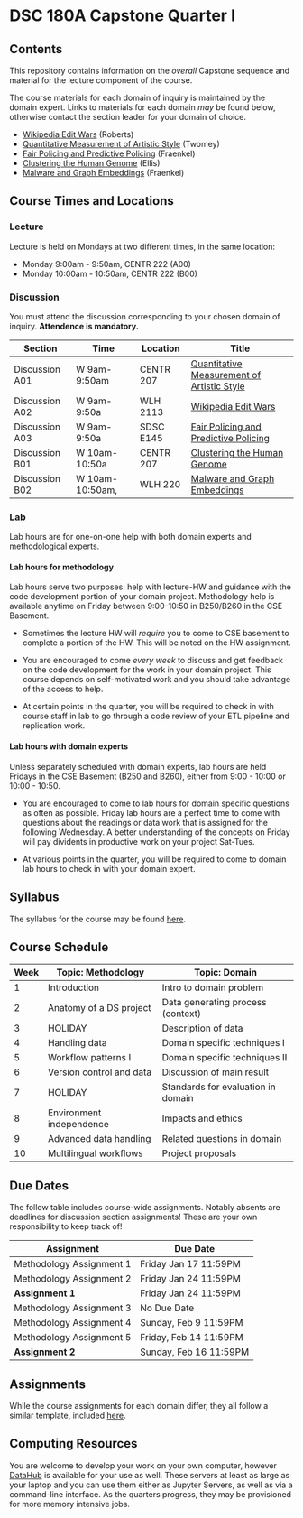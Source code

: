 # DSC 180A Capstone Quarter I

## Contents

This repository contains information on the *overall* Capstone
sequence and material for the lecture component of the course.

The course materials for each domain of inquiry is maintained by the
domain expert. Links to materials for each domain *may* be found
below, otherwise contact the section leader for your domain of choice.

* [Wikipedia Edit Wars](https://github.com/KengChiChang/DSC180A-Wiki-War) (Roberts)
* [Quantitative Measurement of Artistic Style](https://github.com/roberttwomey/DSC180A-Quantifying-Style) (Twomey)
* [Fair Policing and Predictive Policing](https://github.com/afraenkel/DSC180A-Fair-Policing) (Fraenkel)
* [Clustering the Human Genome](https://github.com/ShanEllis/Genetic-Variation) (Ellis)
* [Malware and Graph Embeddings](https://github.com/afraenkel/DSC180A-Malware) (Fraenkel)

## Course Times and Locations

### Lecture

Lecture is held on Mondays at two different times, in the same location:

* Monday 9:00am - 9:50am, CENTR 222 (A00)
* Monday 10:00am - 10:50am, CENTR 222 (B00)

### Discussion

You must attend the discussion corresponding to your chosen domain of
inquiry. **Attendence is mandatory.**

|Section|Time|Location|Title|
|---|---|---|---|
|Discussion A01|W 9am-9:50am|CENTR 207|[Quantitative Measurement of Artistic Style](https://github.com/roberttwomey/DSC180A-Quantifying-Style)|
|Discussion A02|W 9am-9:50a|WLH 2113|[Wikipedia Edit Wars](https://github.com/KengChiChang/DSC180A-Wiki-War)|
|Discussion A03|W 9am-9:50a|SDSC E145|[Fair Policing and Predictive Policing](https://github.com/afraenkel/DSC180A-Fair-Policing)|
|Discussion B01|W 10am-10:50a|CENTR 207|[Clustering the Human Genome](https://github.com/ShanEllis/Genetic-Variation)|
|Discussion B02|W 10am-10:50am,|WLH 220|[Malware and Graph Embeddings](https://github.com/afraenkel/DSC180A-Malware)|

### Lab

Lab hours are for one-on-one help with both domain experts and
methodological experts. 

#### Lab hours for methodology 

Lab hours serve two purposes: help with lecture-HW and guidance with
the code development portion of your domain project. Methodology help
is available anytime on Friday between 9:00-10:50 in B250/B260 in the
CSE Basement.

* Sometimes the lecture HW will *require* you to come to CSE basement
  to complete a portion of the HW. This will be noted on the HW
  assignment.
  
* You are encouraged to come *every week* to discuss and get feedback
  on the code development for the work in your domain project. This
  course depends on self-motivated work and you should take advantage
  of the access to help.
  
* At certain points in the quarter, you will be required to check in
  with course staff in lab to go through a code review of your
  ETL pipeline and replication work.
  
#### Lab hours with domain experts

Unless separately scheduled with domain experts, lab hours are held
Fridays in the CSE Basement (B250 and B260), either from 9:00 - 10:00
or 10:00 - 10:50.

* You are encouraged to come to lab hours for domain specific
  questions as often as possible. Friday lab hours are a perfect time
  to come with questions about the readings or data work that is
  assigned for the following Wednesday. A better understanding of the
  concepts on Friday will pay dividents in productive work on your
  project Sat-Tues.
  
* At various points in the quarter, you will be required to come to
  domain lab hours to check in with your domain expert.

## Syllabus

The syllabus for the course may be found [here](syllabus.md).

## Course Schedule

|Week|Topic: Methodology|Topic: Domain|
|---|---|---|
|1|Introduction|Intro to domain problem|
|2|Anatomy of a DS project|Data generating process (context)|
|3|HOLIDAY|Description of data|
|4|Handling data|Domain specific techniques I|
|5|Workflow patterns I|Domain specific techniques II|
|6|Version control and data|Discussion of main result|
|7|HOLIDAY|Standards for evaluation in domain|
|8|Environment independence|Impacts and ethics|
|9|Advanced data handling|Related questions in domain|
|10|Multilingual workflows|Project proposals|

## Due Dates

The follow table includes course-wide assignments. Notably absents are
deadlines for discussion section assignments! These are your own
responsibility to keep track of!

|Assignment|Due Date|
|---|---|
|Methodology Assignment 1|Friday Jan 17 11:59PM|
|Methodology Assignment 2|Friday Jan 24 11:59PM|
|**Assignment 1**|Friday Jan 24 11:59PM|
|Methodology Assignment 3|No Due Date|
|Methodology Assignment 4|Sunday, Feb 9 11:59PM|
|Methodology Assignment 5|Friday, Feb 14 11:59PM|
|**Assignment 2**|Sunday, Feb 16 11:59PM|

## Assignments

While the course assignments for each domain differ, they all follow a
similar template, included [here](assignment-templates.md).

## Computing Resources

You are welcome to develop your work on your own computer, however
[DataHub](https://datahub.ucsd.edu/) is available for your use as
well. These servers at least as large as your laptop and you can use
them either as Jupyter Servers, as well as via a command-line
interface. As the quarters progress, they may be provisioned for more
memory intensive jobs.
